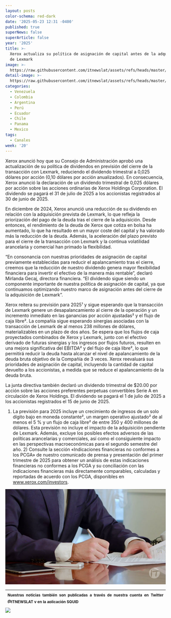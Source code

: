 ```yaml
---
layout: posts
color-schema: red-dark
date: '2025-05-23 12:31 -0400'
published: true
superNews: false
superArticle: false
year: '2025'
title: >-
  Xerox actualiza su política de asignación de capital antes de la adquisición
  de Lexmark
image: >-
  https://raw.githubusercontent.com/itnewslat/assets/refs/heads/master/img/540x320/Firma-p.jpg
detail-image: >-
  https://raw.githubusercontent.com/itnewslat/assets/refs/heads/master/img/1024x680/Firma-g.jpg
categories:
  - Venezuela
  - Colombia
  - Argentina
  - Perú
  - Ecuador
  - Chile
  - Panama
  - Mexico
tags:
  - Canales
week: '20'
---
```

Xerox anunció hoy que su Consejo de Administración aprobó una actualización de su política de dividendos en previsión del cierre de la transacción con Lexmark, reduciendo el dividendo trimestral a 0,025 dólares por acción (0,10 dólares por acción anualizados). En consecuencia, Xerox anunció la declaración de un dividendo trimestral de 0,025 dólares por acción sobre las acciones ordinarias de Xerox Holdings Corporation. El dividendo se pagará el 31 de julio de 2025 a los accionistas registrados al 30 de junio de 2025.

En diciembre de 2024, Xerox anunció una reducción de su dividendo en relación con la adquisición prevista de Lexmark, lo que refleja la priorización del pago de la deuda tras el cierre de la adquisición. Desde entonces, el rendimiento de la deuda de Xerox que cotiza en bolsa ha aumentado, lo que ha resultado en un mayor coste del capital y ha valorado más la reducción de la deuda. Además, la aceleración del plazo previsto para el cierre de la transacción con Lexmark y la continua volatilidad arancelaria y comercial han primado la flexibilidad.

“En consonancia con nuestras prioridades de asignación de capital previamente establecidas para reducir el apalancamiento tras el cierre, creemos que la reducción de nuestro dividendo genera mayor flexibilidad financiera para invertir el efectivo de la manera más rentable”, declaró Mirlanda Gecaj, directora financiera. “El dividendo sigue siendo un componente importante de nuestra política de asignación de capital, ya que continuamos optimizando nuestro marco de asignación antes del cierre de la adquisición de Lexmark”.

Xerox reitera su previsión para 2025¹ y sigue esperando que la transacción de Lexmark genere un desapalancamiento al cierre de la operación y un incremento inmediato en las ganancias por acción ajustadas² y el flujo de caja libre². La compañía sigue esperando sinergias asociadas con la transacción de Lexmark de al menos 238 millones de dólares, materializables en un plazo de dos años. Se espera que los flujos de caja proyectados combinados de Xerox y Lexmark, junto con el efectivo derivado de futuras sinergias y los ingresos por flujos futuros, resulten en una mejora significativa del EBITDA² y del flujo de caja libre², lo que permitirá reducir la deuda hasta alcanzar el nivel de apalancamiento de la deuda bruta objetivo de la Compañía de 3 veces. Xerox reevaluará sus prioridades de asignación de capital, incluyendo la cantidad de capital devuelto a los accionistas, a medida que se reduce el apalancamiento de la deuda bruta.

La junta directiva también declaró un dividendo trimestral de $20.00 por acción sobre las acciones preferentes perpetuas convertibles Serie A en circulación de Xerox Holdings. El dividendo se pagará el 1 de julio de 2025 a los accionistas registrados el 15 de junio de 2025.

1) La previsión para 2025 incluye un crecimiento de ingresos de un solo dígito bajo en moneda constante², un margen operativo ajustado² de al menos el 5 % y un flujo de caja libre² de entre 350 y 400 millones de dólares. Esta previsión no incluye el impacto de la adquisición pendiente de Lexmark. Además, excluye los posibles efectos adversos de las políticas arancelarias y comerciales, así como el consiguiente impacto en las perspectivas macroeconómicas para el segundo semestre del año. 2) Consulte la sección «Indicaciones financieras no conformes a los PCGA» de nuestro comunicado de prensa y presentación del primer trimestre de 2025 para obtener un análisis de estas indicaciones financieras no conformes a los PCGA y su conciliación con las indicaciones financieras más directamente comparables, calculadas y reportadas de acuerdo con los PCGA, disponibles en www.xerox.com/investors.

![](https://raw.githubusercontent.com/itnewslat/assets/refs/heads/master/img/540x320/Firma-p.jpg)

<table style="height: 42px;" width="569">
<tbody>
<tr>
<td style="text-align: justify;"><sub><strong>Nuestras noticias también son publicadas a través de nuestra cuenta en Twitter <a href="https://twitter.com/itnewslat?lang=es">@ITNEWSLAT</a> y en la aplicación <a href="https://squidapp.co/en/">SQUID</a></strong></sub></td>
</tr>
</tbody>
</table>

<img src="https://tracker.metricool.com/c3po.jpg?hash=56f88a41e39ab42c063cc51676587a04"/>
